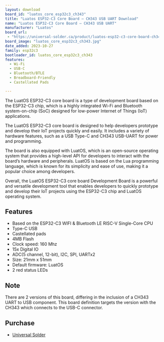 ```yaml
---
layout: download
board_id: "luatos_core_esp32c3_ch343"
title: "Luatos ESP32-C3 Core Board – CH343 USB UART Download"
name: "Luatos ESP32-C3 Core Board – CH343 USB UART"
manufacturer: "Luatos"
board_url:
 - "https://universal-solder.ca/product/luatos-esp32-c3-core-board-ch343-4mb/"
board_image: "luatos_core_esp32c3_ch343.jpg"
date_added: 2023-10-27
family: esp32c3
bootloader_id: luatos_core_esp32c3_ch343
features:
  - Wi-Fi
  - USB-C
  - Bluetooth/BTLE
  - Breadboard-Friendly
  - Castellated Pads

---
```


The LuatOS ESP32-C3 core board is a type of development board based on the ESP32-C3 chip, which is a highly integrated Wi-Fi and Bluetooth system-on-chip (SoC) designed for low-power Internet of Things (IoT) applications.

The LuatOS ESP32-C3 core board is designed to help developers prototype and develop their IoT projects quickly and easily. It includes a variety of hardware features, such as a USB Type-C and CH343 USB-UART for power and programming.

The board is also equipped with LuatOS, which is an open-source operating system that provides a high-level API for developers to interact with the board’s hardware and peripherals. LuatOS is based on the Lua programming language, which is known for its simplicity and ease of use, making it a popular choice among developers.

Overall, the LuatOS ESP32-C3 core board Development Board is a powerful and versatile development tool that enables developers to quickly prototype and develop their IoT projects using the ESP32-C3 chip and LuatOS operating system.

## Features

- Based on the ESP32-C3 WIFI & Bluetooth LE RISC-V Single-Core CPU
- Type-C USB
- Castellated pads
- 4MB Flash
- Clock speed: 160 Mhz
- 15x Digital IO
- ADC(5 channel, 12-bit), I2C, SPI, UARTx2
- Size: 21mm x 51mm
- Default firmware: LuatOS
- 2 red status LEDs

## Note

There are 2 versions of this board, differing in the inclusion of a CH343 UART to USB component. This board definition targets the
version with the CH343 which connects to the USB-C connector.

## Purchase

* [Universal Solder](https://universal-solder.ca/product/luatos-esp32-c3-core-board-ch343-4mb/)
